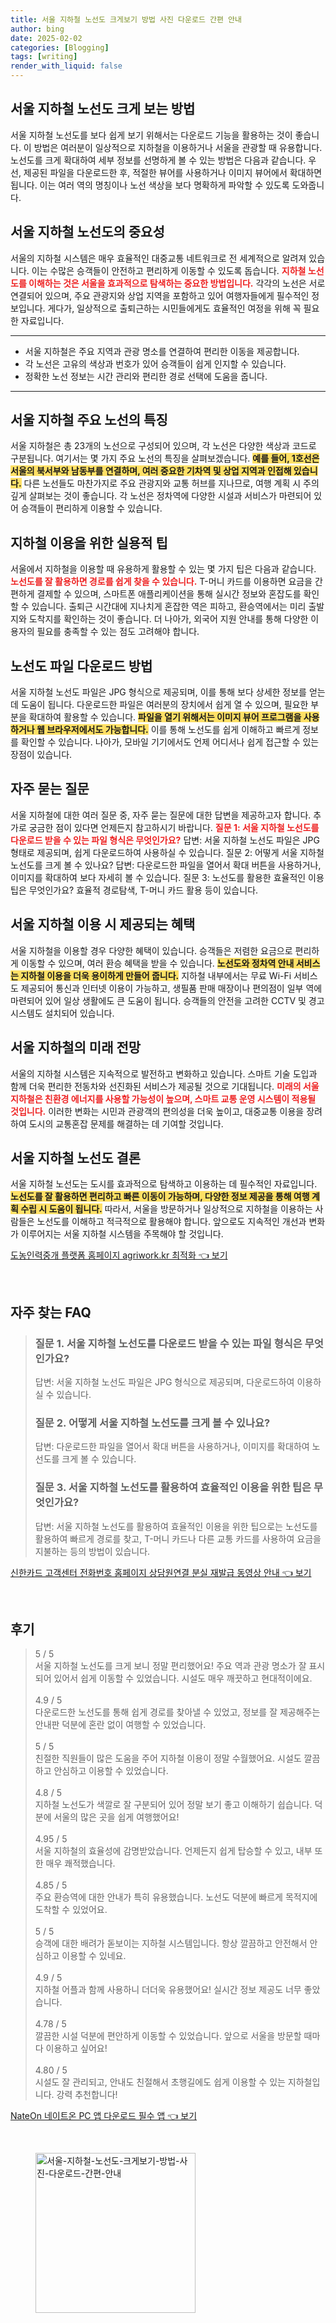 ```yaml
---
title: 서울 지하철 노선도 크게보기 방법 사진 다운로드 간편 안내
author: bing
date: 2025-02-02
categories: [Blogging]
tags: [writing]
render_with_liquid: false
---
```



<h2 id='서울-지하철-노선도-크게-보는-방법'>서울 지하철 노선도 크게 보는 방법</h2>

<p>서울 지하철 노선도를 보다 쉽게 보기 위해서는 다운로드 기능을 활용하는 것이 좋습니다. 이 방법은 여러분이 일상적으로 지하철을 이용하거나 서울을 관광할 때 유용합니다. 노선도를 크게 확대하여 세부 정보를 선명하게 볼 수 있는 방법은 다음과 같습니다. 우선, 제공된 파일을 다운로드한 후, 적절한 뷰어를 사용하거나 이미지 뷰어에서 확대하면 됩니다. 이는 여러 역의 명칭이나 노선 색상을 보다 명확하게 파악할 수 있도록 도와줍니다.</p>

<h2 id='서울-지하철-노선도의-중요성'>서울 지하철 노선도의 중요성</h2>

<p>서울의 지하철 시스템은 매우 효율적인 대중교통 네트워크로 전 세계적으로 알려져 있습니다. 이는 수많은 승객들이 안전하고 편리하게 이동할 수 있도록 돕습니다. <b><span style="color: #ee2323;">지하철 노선도를 이해하는 것은 서울을 효과적으로 탐색하는 중요한 방법입니다.</span></b> 각각의 노선은 서로 연결되어 있으며, 주요 관광지와 상업 지역을 포함하고 있어 여행자들에게 필수적인 정보입니다. 게다가, 일상적으로 출퇴근하는 시민들에게도 효율적인 여정을 위해 꼭 필요한 자료입니다.</p>

<hr />

<ul>
    <li>서울 지하철은 주요 지역과 관광 명소를 연결하여 편리한 이동을 제공합니다.</li>
    <li>각 노선은 고유의 색상과 번호가 있어 승객들이 쉽게 인지할 수 있습니다.</li>
    <li>정확한 노선 정보는 시간 관리와 편리한 경로 선택에 도움을 줍니다.</li>
</ul>

<hr />

<h2 id='서울-지하철-주요-노선-특징'>서울 지하철 주요 노선의 특징</h2>

<p>서울 지하철은 총 23개의 노선으로 구성되어 있으며, 각 노선은 다양한 색상과 코드로 구분됩니다. 여기서는 몇 가지 주요 노선의 특징을 살펴보겠습니다. <b><span style="background-color: #ffe066;">예를 들어, 1호선은 서울의 북서부와 남동부를 연결하며, 여러 중요한 기차역 및 상업 지역과 인접해 있습니다.</span></b> 다른 노선들도 마찬가지로 주요 관광지와 교통 허브를 지나므로, 여행 계획 시 주의 깊게 살펴보는 것이 좋습니다. 각 노선은 정차역에 다양한 시설과 서비스가 마련되어 있어 승객들이 편리하게 이용할 수 있습니다.</p>

<h2 id='지하철-이용-실용-팁'>지하철 이용을 위한 실용적 팁</h2>

<p>서울에서 지하철을 이용할 때 유용하게 활용할 수 있는 몇 가지 팁은 다음과 같습니다. <b><span style="color: #ee2323;">노선도를 잘 활용하면 경로를 쉽게 찾을 수 있습니다.</span></b> T-머니 카드를 이용하면 요금을 간편하게 결제할 수 있으며, 스마트폰 애플리케이션을 통해 실시간 정보와 혼잡도를 확인할 수 있습니다. 출퇴근 시간대에 지나치게 혼잡한 역은 피하고, 환승역에서는 미리 출발지와 도착지를 확인하는 것이 좋습니다. 더 나아가, 외국어 지원 안내를 통해 다양한 이용자의 필요를 충족할 수 있는 점도 고려해야 합니다.</p>

<h2 id='노선도-파일-다운로드-방법'>노선도 파일 다운로드 방법</h2>

<p>서울 지하철 노선도 파일은 JPG 형식으로 제공되며, 이를 통해 보다 상세한 정보를 얻는 데 도움이 됩니다. 다운로드한 파일은 여러분의 장치에서 쉽게 열 수 있으며, 필요한 부분을 확대하여 활용할 수 있습니다. <b><span style="background-color: #ffe066;">파일을 열기 위해서는 이미지 뷰어 프로그램을 사용하거나 웹 브라우저에서도 가능합니다.</span></b> 이를 통해 노선도를 쉽게 이해하고 빠르게 정보를 확인할 수 있습니다. 나아가, 모바일 기기에서도 언제 어디서나 쉽게 접근할 수 있는 장점이 있습니다.</p>

<h2 id='자주-묻는-질문'>자주 묻는 질문</h2>

<p>서울 지하철에 대한 여러 질문 중, 자주 묻는 질문에 대한 답변을 제공하고자 합니다. 추가로 궁금한 점이 있다면 언제든지 참고하시기 바랍니다. <b><span style="color: #ee2323;">질문 1: 서울 지하철 노선도를 다운로드 받을 수 있는 파일 형식은 무엇인가요?</span></b> 답변: 서울 지하철 노선도 파일은 JPG 형태로 제공되며, 쉽게 다운로드하여 사용하실 수 있습니다. 질문 2: 어떻게 서울 지하철 노선도를 크게 볼 수 있나요? 답변: 다운로드한 파일을 열어서 확대 버튼을 사용하거나, 이미지를 확대하여 보다 자세히 볼 수 있습니다. 질문 3: 노선도를 활용한 효율적인 이용 팁은 무엇인가요? 효율적 경로탐색, T-머니 카드 활용 등이 있습니다.</p>

<h2 id='서울-지하철-이용-혜택'>서울 지하철 이용 시 제공되는 혜택</h2>

<p>서울 지하철을 이용할 경우 다양한 혜택이 있습니다. 승객들은 저렴한 요금으로 편리하게 이동할 수 있으며, 여러 환승 혜택을 받을 수 있습니다. <b><span style="background-color: #ffe066;">노선도와 정차역 안내 서비스는 지하철 이용을 더욱 용이하게 만들어 줍니다.</span></b> 지하철 내부에서는 무료 Wi-Fi 서비스도 제공되어 통신과 인터넷 이용이 가능하고, 생필품 판매 매장이나 편의점이 일부 역에 마련되어 있어 일상 생활에도 큰 도움이 됩니다. 승객들의 안전을 고려한 CCTV 및 경고 시스템도 설치되어 있습니다.</p>

<h2 id='서울-지하철-미래-전망'>서울 지하철의 미래 전망</h2>

<p>서울의 지하철 시스템은 지속적으로 발전하고 변화하고 있습니다. 스마트 기술 도입과 함께 더욱 편리한 전동차와 선진화된 서비스가 제공될 것으로 기대됩니다. <b><span style="color: #ee2323;">미래의 서울 지하철은 친환경 에너지를 사용할 가능성이 높으며, 스마트 교통 운영 시스템이 적용될 것입니다.</span></b> 이러한 변화는 시민과 관광객의 편의성을 더욱 높이고, 대중교통 이용을 장려하여 도시의 교통혼잡 문제를 해결하는 데 기여할 것입니다.</p>

<h2 id='서울-지하철-노선도-결론'>서울 지하철 노선도 결론</h2>

<p>서울 지하철 노선도는 도시를 효과적으로 탐색하고 이용하는 데 필수적인 자료입니다. <b><span style="background-color: #ffe066;">노선도를 잘 활용하면 편리하고 빠른 이동이 가능하며, 다양한 정보 제공을 통해 여행 계획 수립 시 도움이 됩니다.</span></b> 따라서, 서울을 방문하거나 일상적으로 지하철을 이용하는 사람들은 노선도를 이해하고 적극적으로 활용해야 합니다. 앞으로도 지속적인 개선과 변화가 이루어지는 서울 지하철 시스템을 주목해야 할 것입니다.</p>


<p><a class="click-button" title="도농인력중개 플랫폼 홈페이지 agriwork.kr 최적화" href="https://greenforu.github.io/posts/%EB%8F%84%EB%86%8D%EC%9D%B8%EB%A0%A5%EC%A4%91%EA%B0%9C-%ED%94%8C%EB%9E%AB%ED%8F%BC-%ED%99%88%ED%8E%98%EC%9D%B4%EC%A7%80-agriwork.kr-%EC%B5%9C%EC%A0%81%ED%99%94/" rel="dofollow">도농인력중개 플랫폼 홈페이지 agriwork.kr 최적화 👈 보기</a></p><br>
<h2 id='자주_찾는_FAQ'>자주 찾는 FAQ</h2>
<div itemscope="" itemtype="https://schema.org/FAQPage"> 
<blockquote> 
<div itemscope="" itemprop="mainEntity" itemtype="https://schema.org/Question"> 
<h3 itemprop="name">질문 1. 서울 지하철 노선도를 다운로드 받을 수 있는 파일 형식은 무엇인가요?</h3> 
<div itemscope="" itemprop="acceptedAnswer" itemtype="https://schema.org/Answer"> 
<span itemprop="text"> 
<p>답변: 서울 지하철 노선도 파일은 JPG 형식으로 제공되며, 다운로드하여 이용하실 수 있습니다.</p> 
</span> 
</div> 
</div> 
<div itemscope="" itemprop="mainEntity" itemtype="https://schema.org/Question"> 
<h3 itemprop="name">질문 2. 어떻게 서울 지하철 노선도를 크게 볼 수 있나요?</h3> 
<div itemscope="" itemprop="acceptedAnswer" itemtype="https://schema.org/Answer"> 
<span itemprop="text"> 
<p>답변: 다운로드한 파일을 열어서 확대 버튼을 사용하거나, 이미지를 확대하여 노선도를 크게 볼 수 있습니다.</p> 
</span> 
</div> 
</div> 
<div itemscope="" itemprop="mainEntity" itemtype="https://schema.org/Question"> 
<h3 itemprop="name">질문 3. 서울 지하철 노선도를 활용하여 효율적인 이용을 위한 팁은 무엇인가요?</h3> 
<div itemscope="" itemprop="acceptedAnswer" itemtype="https://schema.org/Answer"> 
<span itemprop="text"> 
<p>답변: 서울 지하철 노선도를 활용하여 효율적인 이용을 위한 팁으로는 노선도를 활용하여 빠르게 경로를 찾고, T-머니 카드나 다른 교통 카드를 사용하여 요금을 지불하는 등의 방법이 있습니다.</p> 
</span> 
</div> 
</div> 
</blockquote> 
</div>
<p><a class="click-button" title="신한카드 고객센터 전화번호 홈페이지 상담원연결 분실 재발급 동영상 안내" href="https://greenforu.github.io/posts/%EC%8B%A0%ED%95%9C%EC%B9%B4%EB%93%9C-%EA%B3%A0%EA%B0%9D%EC%84%BC%ED%84%B0-%EC%A0%84%ED%99%94%EB%B2%88%ED%98%B8-%ED%99%88%ED%8E%98%EC%9D%B4%EC%A7%80-%EC%83%81%EB%8B%B4%EC%9B%90%EC%97%B0%EA%B2%B0-%EB%B6%84%EC%8B%A4-%EC%9E%AC%EB%B0%9C%EA%B8%89-%EB%8F%99%EC%98%81%EC%83%81-%EC%95%88%EB%82%B4/" rel="dofollow">신한카드 고객센터 전화번호 홈페이지 상담원연결 분실 재발급 동영상 안내 👈 보기</a></p><br>
<h2 id='후기'>후기</h2>
<div itemscope itemtype="https://schema.org/Product">
  <blockquote>
  <div itemprop="review" itemscope itemtype="https://schema.org/Review">
      <div itemprop="reviewRating" itemscope itemtype="https://schema.org/Rating"> <span itemprop="ratingValue">5</span> / <span itemprop="bestRating">5</span> </div>
      <span itemprop="reviewBody">서울 지하철 노선도를 크게 보니 정말 편리했어요! 주요 역과 관광 명소가 잘 표시되어 있어서 쉽게 이동할 수 있었습니다. 시설도 매우 깨끗하고 현대적이에요.</span>
  </div>
  <br>
  <div itemprop="review" itemscope itemtype="https://schema.org/Review">
      <div itemprop="reviewRating" itemscope itemtype="https://schema.org/Rating"> <span itemprop="ratingValue">4.9</span> / <span itemprop="bestRating">5</span> </div>
      <span itemprop="reviewBody">다운로드한 노선도를 통해 쉽게 경로를 찾아낼 수 있었고, 정보를 잘 제공해주는 안내판 덕분에 혼란 없이 여행할 수 있었습니다.</span>
  </div>
  <br>
  <div itemprop="review" itemscope itemtype="https://schema.org/Review">
      <div itemprop="reviewRating" itemscope itemtype="https://schema.org/Rating"> <span itemprop="ratingValue">5</span> / <span itemprop="bestRating">5</span> </div>
      <span itemprop="reviewBody">친절한 직원들이 많은 도움을 주어 지하철 이용이 정말 수월했어요. 시설도 깔끔하고 안심하고 이용할 수 있었습니다.</span>
  </div>
  <br>
  <div itemprop="review" itemscope itemtype="https://schema.org/Review">
      <div itemprop="reviewRating" itemscope itemtype="https://schema.org/Rating"> <span itemprop="ratingValue">4.8</span> / <span itemprop="bestRating">5</span> </div>
      <span itemprop="reviewBody">지하철 노선도가 색깔로 잘 구분되어 있어 정말 보기 좋고 이해하기 쉽습니다. 덕분에 서울의 많은 곳을 쉽게 여행했어요!</span>
  </div>
  <br>
  <div itemprop="review" itemscope itemtype="https://schema.org/Review">
      <div itemprop="reviewRating" itemscope itemtype="https://schema.org/Rating"> <span itemprop="ratingValue">4.95</span> / <span itemprop="bestRating">5</span> </div>
      <span itemprop="reviewBody">서울 지하철의 효율성에 감명받았습니다. 언제든지 쉽게 탑승할 수 있고, 내부 또한 매우 쾌적했습니다.</span>
  </div>
  <br>
  <div itemprop="review" itemscope itemtype="https://schema.org/Review">
      <div itemprop="reviewRating" itemscope itemtype="https://schema.org/Rating"> <span itemprop="ratingValue">4.85</span> / <span itemprop="bestRating">5</span> </div>
      <span itemprop="reviewBody">주요 환승역에 대한 안내가 특히 유용했습니다. 노선도 덕분에 빠르게 목적지에 도착할 수 있었어요.</span>
  </div>
  <br>
  <div itemprop="review" itemscope itemtype="https://schema.org/Review">
      <div itemprop="reviewRating" itemscope itemtype="https://schema.org/Rating"> <span itemprop="ratingValue">5</span> / <span itemprop="bestRating">5</span> </div>
      <span itemprop="reviewBody">승객에 대한 배려가 돋보이는 지하철 시스템입니다. 항상 깔끔하고 안전해서 안심하고 이용할 수 있네요.</span>
  </div>
  <br>
  <div itemprop="review" itemscope itemtype="https://schema.org/Review">
      <div itemprop="reviewRating" itemscope itemtype="https://schema.org/Rating"> <span itemprop="ratingValue">4.9</span> / <span itemprop="bestRating">5</span> </div>
      <span itemprop="reviewBody">지하철 어플과 함께 사용하니 더더욱 유용했어요! 실시간 정보 제공도 너무 좋았습니다.</span>
  </div>
  <br>
  <div itemprop="review" itemscope itemtype="https://schema.org/Review">
      <div itemprop="reviewRating" itemscope itemtype="https://schema.org/Rating"> <span itemprop="ratingValue">4.78</span> / <span itemprop="bestRating">5</span> </div>
      <span itemprop="reviewBody">깔끔한 시설 덕분에 편안하게 이동할 수 있었습니다. 앞으로 서울을 방문할 때마다 이용하고 싶어요!</span>
  </div>
  <br>
  <div itemprop="review" itemscope itemtype="https://schema.org/Review">
      <div itemprop="reviewRating" itemscope itemtype="https://schema.org/Rating"> <span itemprop="ratingValue">4.80</span> / <span itemprop="bestRating">5</span> </div>
      <span itemprop="reviewBody">시설도 잘 관리되고, 안내도 친절해서 초행길에도 쉽게 이용할 수 있는 지하철입니다. 강력 추천합니다!</span>
  </div>
  </blockquote>
</div>
<p><a class="click-button" title="NateOn 네이트온 PC 앱 다운로드 필수 앱" href="https://greenforu.github.io/posts/NateOn-%EB%84%A4%EC%9D%B4%ED%8A%B8%EC%98%A8-PC-%EC%95%B1-%EB%8B%A4%EC%9A%B4%EB%A1%9C%EB%93%9C-%ED%95%84%EC%88%98-%EC%95%B1/" rel="dofollow">NateOn 네이트온 PC 앱 다운로드 필수 앱 👈 보기</a></p><br>
<figure class="image"><img src="https://greenforu.github.io/assets/img/thumbnail/서울-지하철-노선도-크게보기-방법-사진-다운로드-간편-안내.webp" alt="서울-지하철-노선도-크게보기-방법-사진-다운로드-간편-안내" width="256" height="256"></figure>